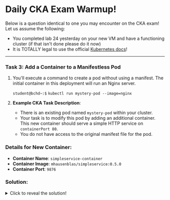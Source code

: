 # Daily CKA Exam Warmup!
Below is a question identical to one you may encounter on the CKA exam! Let us assume the following:
- You completed lab 24 yesterday on your new VM and have a functioning cluster (if that isn't done please do it now)
- It is TOTALLY legal to use the official [Kubernetes docs](https://kubernetes.io/docs/home/)!

---

### Task 3: Add a Container to a Manifestless Pod

1. You'll execute a command to create a pod without using a manifest. The initial container in this deployment will run an Nginx server.

    `student@bchd~:$` `kubectl run mystery-pod --image=nginx`
   
3. **Example CKA Task Description**: 
    - There is an existing pod named `mystery-pod` within your cluster.
    - Your task is to modify this pod by adding an additional container. This new container should serve a simple HTTP service on `containerPort 80`.
    - You do not have access to the original manifest file for the pod.
   
### Details for New Container:
- **Container Name**: `simpleservice-container`
- **Container Image**: `mhausenblas/simpleservice:0.5.0`
- **Container Port**: `9876`
  
### Solution:

<details><summary>Click to reveal the solution!</summary>
  
1. First, we're going to need the manifest of that pod. We can create one with the following command:

    `student@bchd~:$` `kubectl get pod mystery-pod -o yaml > 3-pod.yaml`

    > CHAD CKA TIP-- name your manifests after the number of the task with the "kind" (pod, deployment, service, etc.) It makes it a LOT easier to return to manifests later!
  
3. Open the manifest you've made. Under the `spec.template.spec.containers` section, add a new container definition like so:

    ```yaml
    - name: simpleservice-container
      image: mhausenblas/simpleservice:0.5.0
      ports:
      - containerPort: 9876
    ```

4. There's no way to add/remove containers to a pod that is already running, so let's delete the original pod.

    `student@bchd~:$` `kubectl delete pod mystery-pod`

5. Now re-create the pod with the second container added.

    `student@bchd~:$` `kubectl apply -f 3-pod.yaml`
   
6. Always verify before moving on! Check that the new container has been added and is running.

    `student@bchd~:$` `kubectl get pods mystery-pod`

    ```
    mystery-pod   2/2     Running             0          20s
    ```

</details>
